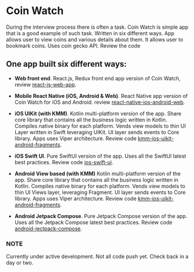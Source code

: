 # Coin Watch

During the interview process there is often a task. Coin Watch is simple app that
is a good example of such task. Written in six different ways. App allows user to
view coins and various details about them. It allows user to bookmark coins. Uses
coin gecko API. Review the code


## One app built six different ways:

- **Web front end**. React.js, Redux front end app version of Coin Watch, review 
    [react-js-web-app](./react-js-web-app). 


- **Mobile React Native (iOS, Android & Web)**. React Native app version of Coin Watch for iOS and Android. review 
[react-native-ios-android-web](./react-native-ios-android-web).


- **iOS UIKit (with KMM)**. Kotlin multi-platform version of the app. Share core library that contains all the
business logic written in Kotlin. Compiles native binary for each platform. Vends
view models to thin UI Layer written in Swift leveraging UIKit. UI layer sends events
to Core library. Apps uses Viper architecture. Review
code [kmm-ios-uikit-android-fragments](./kmm-ios-uikit-android-fragments).


- **iOS Swift UI**. Pure SwiftUI version of the app. Uses all the SwiftUI latest best practices. Review
code [ios-swift-ui](./ios-swift-ui).


- **Android View based (with KMM)** Kotlin multi-platform version of the app. Share core library that contains all the
business logic written in Kotlin. Compiles native binary for each platform. Vends
view models to thin UI Views layer, leveraging Fragment. UI layer sends events to
Core library. Apps uses Viper architecture. Review
code [kmm-ios-uikit-android-fragments](./kmm-ios-uikit-android-fragments).


- **Android Jetpack Compose**. Pure Jetpack Compose version of the app. Uses all the Jetpack Compose latest best 
practices. Review code [android-jectpack-compose](./android-jectpack-compose).


### NOTE
Currently under active development. Not all code push yet. Check back in a day or
two.
